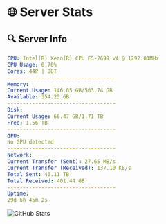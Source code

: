 # 🌐 Server Stats
## 🔍 Server Info
```yaml
CPU: Intel(R) Xeon(R) CPU E5-2699 v4 @ 1292.01MHz
CPU Usage: 0.70%
Cores: 44P | 88T
-----------------------------------
Memory:
Current Usage: 146.05 GB/503.74 GB
Available: 354.25 GB
-----------------------------------
Disk:
Current Usage: 66.47 GB/1.71 TB
Free: 1.56 TB
-----------------------------------
GPU:
No GPU detected
-----------------------------------
Network:
Current Transfer (Sent): 27.65 MB/s
Current Transfer (Received): 137.10 KB/s
Total Sent: 46.11 TB
Total Received: 401.44 GB
-----------------------------------
Uptime:
29d 6h 45m 2s
```
![GitHub Stats](https://img.shields.io/badge/Updated-2025-04-06_04:07:51-blue)